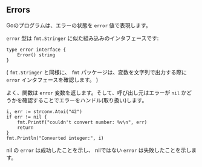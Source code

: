 ## Errors

Goのプログラムは、エラーの状態を `error` 値で表現します。

`error` 型は `fmt.Stringer` に似た組み込みのインタフェースです:

```
type error interface {
    Error() string
}
```

( `fmt.Stringer` と同様に、 `fmt` パッケージは、変数を文字列で出力する際に `error` インタフェースを確認します。 )

よく、関数は `error` 変数を返します。そして、呼び出し元はエラーが `nil` かどうかを確認することでエラーをハンドル(取り扱い)します。

```
i, err := strconv.Atoi("42")
if err != nil {
    fmt.Printf("couldn't convert number: %v\n", err)
    return
}
fmt.Println("Converted integer:", i)
```

nil の `error` は成功したことを示し、 nilではない `error` は失敗したことを示します。
